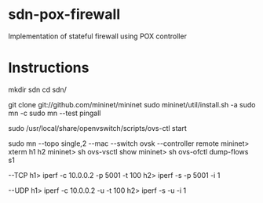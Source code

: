 # sdn-pox-firewall
Implementation of stateful firewall using POX controller

# Instructions
mkdir sdn
cd sdn/

git clone git://github.com/mininet/mininet
sudo mininet/util/install.sh -a
sudo mn -c
sudo mn --test pingall

sudo /usr/local/share/openvswitch/scripts/ovs-ctl start

sudo mn --topo single,2 --mac --switch ovsk --controller remote
mininet> xterm h1 h2 
mininet> sh ovs-vsctl show
mininet> sh ovs-ofctl dump-flows s1

--TCP
h1> iperf -c 10.0.0.2 -p 5001 -t 100
h2> iperf -s -p 5001 -i 1

--UDP 
h1> iperf -c 10.0.0.2 -u -t 100
h2> iperf -s -u -i 1





